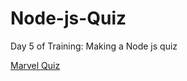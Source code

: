 # Node-js-Quiz
Day 5 of Training: Making a Node js quiz

[Marvel Quiz](https://replit.com/@SuryanshChopra/Marvel-Quiz?embed=1&output=1) 

